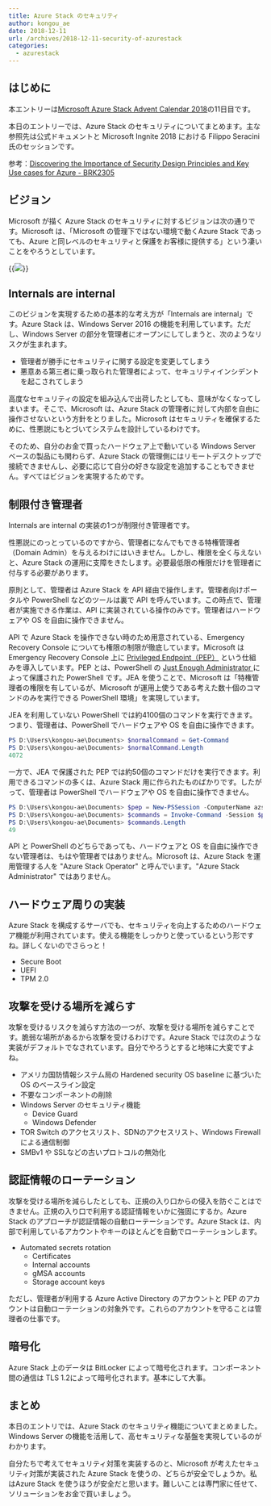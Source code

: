 ```yaml
---
title: Azure Stack のセキュリティ
author: kongou_ae
date: 2018-12-11
url: /archives/2018-12-11-security-of-azurestack
categories:
  - azurestack
---
```


## はじめに

本エントリーは[Microsoft Azure Stack Advent Calendar 2018](https://qiita.com/advent-calendar/2018/azure-stack)の11日目です。

本日のエントリーでは、Azure Stack のセキュリティについてまとめます。主な参照先は公式ドキュメントと Microsoft Ingnite 2018 における Filippo Seracini 氏のセッションです。

参考：[Discovering the Importance of Security Design Principles and Key Use cases for Azure - BRK2305](https://www.youtube.com/watch?v=c2JYZZjwaRs)

## ビジョン

Microsoft が描く Azure Stack のセキュリティに対するビジョンは次の通りです。Microsoft は、「Microsoft の管理下ではない環境で動くAzure Stack であっても、Azure と同レベルのセキュリティと保護をお客様に提供する」という凄いことをやろうとしています。

{{<img src="./../../images/2018-12-11-001.png">}}

## Internals are internal

このビジョンを実現するための基本的な考え方が「Internals are internal」です。Azure Stack は、Windows Server 2016 の機能を利用しています。ただし、Windows Server の部分を管理者にオープンにしてしまうと、次のようなリスクが生まれます。

- 管理者が勝手にセキュリティに関する設定を変更してしまう
- 悪意ある第三者に乗っ取られた管理者によって、セキュリティインシデントを起こされてしまう

高度なセキュリティの設定を組み込んで出荷したとしても、意味がなくなってしまいます。そこで、Microsoft は、Azure Stack の管理者に対して内部を自由に操作させないという方針をとりました。Microsoft はセキュリティを確保するために、性悪説にもとづいてシステムを設計しているわけです。

そのため、自分のお金で買ったハードウェア上で動いている Windows Server ベースの製品にも関わらず、Azure Stack の管理側にはリモートデスクトップで接続できませんし、必要に応じて自分の好きな設定を追加することもできません。すべてはビジョンを実現するためです。

## 制限付き管理者

Internals are internal の実装の1つが制限付き管理者です。

性悪説にのっとっているのですから、管理者になんでもできる特権管理者（Domain Admin）を与えるわけにはいきません。しかし、権限を全く与えないと、Azure Stack の運用に支障をきたします。必要最低限の権限だけを管理者に付与する必要があります。

原則として、管理者は Azure Stack を API 経由で操作します。管理者向けポータルや PowerShell などのツールは裏で API を呼んでいます。この時点で、管理者が実施できる作業は、API に実装されている操作のみです。管理者はハードウェアや OS を自由に操作できません。

API で Azure Stack を操作できない時のため用意されている、Emergency Recovery Console についても権限の制限が徹底しています。Microsoft は Emergency Recovery Console 上に [Privileged Endpoint（PEP）](https://docs.microsoft.com/ja-jp/azure/azure-stack/azure-stack-privileged-endpoint) という仕組みを導入しています。PEP とは、PowerShell の [Just Enough Administrator ](https://docs.microsoft.com/ja-jp/powershell/jea/overview) によって保護された PowerShell です。JEA を使うことで、Microsoft は「特権管理者の権限を有しているが、Microsoft が運用上使うである考えた数十個のコマンドのみを実行できる PowerShell 環境」を実現しています。

JEA を利用していない PowerShell では約4100個のコマンドを実行できます。つまり、管理者は、PowerShell でハードウェアや OS を自由に操作できます。

```powershell
PS D:\Users\kongou-ae\Documents> $normalCommand = Get-Command
PS D:\Users\kongou-ae\Documents> $normalCommand.Length
4072
```

一方で、JEA で保護された PEP では約50個のコマンドだけを実行できます。利用できるコマンドの多くは、Azure Stack 用に作られたものばかりです。したがって、管理者は PowerShell でハードウェアや OS を自由に操作できません。

```powershell
PS D:\Users\kongou-ae\Documents> $pep = New-PSSession -ComputerName azs-ercs01 -ConfigurationName privilegedendpoint
PS D:\Users\kongou-ae\Documents> $commands = Invoke-Command -Session $pep { get-command }
PS D:\Users\kongou-ae\Documents> $commands.Length
49
```

API と PowerShell のどちらであっても、ハードウェアと OS を自由に操作できない管理者は、もはや管理者ではありません。Microsoft は、Azure Stack を運用管理する人を "Azure Stack Operator" と呼んでいます。"Azure Stack Administrator" ではありません。

## ハードウェア周りの実装

Azure Stack を構成するサーバでも、セキュリティを向上するためのハードウェア機能が利用されています。使える機能をしっかりと使っているという形ですね。詳しくないのでさらっと！

- Secure Boot 
- UEFI 
- TPM 2.0

## 攻撃を受ける場所を減らす

攻撃を受けるリスクを減らす方法の一つが、攻撃を受ける場所を減らすことです。脆弱な場所があるから攻撃を受けるわけです。Azure Stack では次のような実装がデフォルトでなされています。自分でやろうとすると地味に大変ですよね。

- アメリカ国防情報システム局の Hardened security OS baseline に基づいた OS のベースライン設定
- 不要なコンポーネントの削除
- Windows Server のセキュリティ機能
  - Device Guard
  - Windows Defender
- TOR Switch のアクセスリスト、SDNのアクセスリスト、Windows Firewall による通信制御
- SMBv1 や SSLなどの古いプロトコルの無効化

## 認証情報のローテーション

攻撃を受ける場所を減らしたとしても、正規の入り口からの侵入を防ぐことはできません。正規の入り口で利用する認証情報をいかに強固にするか。Azure Stack のアプローチが認証情報の自動ローテーションです。Azure Stack は、内部で利用しているアカウントやキーのほとんどを自動でローテーションします。

- Automated secrets rotation
  - Certificates
  - Internal accounts
  - gMSA accounts
  - Storage account keys

ただし、管理者が利用する Azure Active Directory のアカウントと PEP のアカウントは自動ローテーションの対象外です。これらのアカウントを守ることは管理者の仕事です。

## 暗号化

Azure Stack 上のデータは BitLocker によって暗号化されます。コンポーネント間の通信は TLS 1.2によって暗号化されます。基本にして大事。

## まとめ

本日のエントリでは、Azure Stack のセキュリティ機能についてまとめました。Windows Server の機能を活用して、高セキュリティな基盤を実現しているのがわかります。

自分たちで考えてセキュリティ対策を実装するのと、Microsoft が考えたセキュリティ対策が実装された Azure Stack を使うの、どちらが安全でしょうか。私はAzure Stack を使うほうが安全だと思います。難しいことは専門家に任せて、ソリューションをお金で買いましょう。
